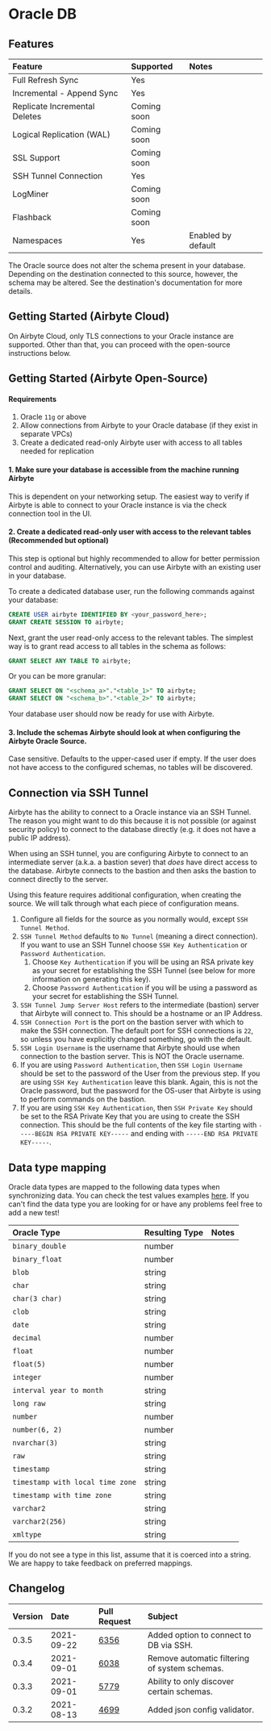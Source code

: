# Oracle DB

## Features

| Feature | Supported | Notes |
| :--- | :--- | :--- |
| Full Refresh Sync | Yes |  |
| Incremental - Append Sync | Yes |  |
| Replicate Incremental Deletes | Coming soon |  |
| Logical Replication \(WAL\) | Coming soon |  |
| SSL Support | Coming soon |  |
| SSH Tunnel Connection | Yes |  |
| LogMiner | Coming soon |  |
| Flashback | Coming soon |  |
| Namespaces | Yes | Enabled by default |

The Oracle source does not alter the schema present in your database. Depending on the destination connected to this source, however, the schema may be altered. See the destination's documentation for more details.

## Getting Started (Airbyte Cloud)
On Airbyte Cloud, only TLS connections to your Oracle instance are supported. Other than that, you can proceed with the open-source instructions below.

## Getting Started (Airbyte Open-Source)

#### Requirements

1. Oracle `11g` or above
2. Allow connections from Airbyte to your Oracle database \(if they exist in separate VPCs\)
3. Create a dedicated read-only Airbyte user with access to all tables needed for replication

#### 1. Make sure your database is accessible from the machine running Airbyte

This is dependent on your networking setup. The easiest way to verify if Airbyte is able to connect to your Oracle instance is via the check connection tool in the UI.

#### 2. Create a dedicated read-only user with access to the relevant tables \(Recommended but optional\)

This step is optional but highly recommended to allow for better permission control and auditing. Alternatively, you can use Airbyte with an existing user in your database.

To create a dedicated database user, run the following commands against your database:

```sql
CREATE USER airbyte IDENTIFIED BY <your_password_here>;
GRANT CREATE SESSION TO airbyte;
```

Next, grant the user read-only access to the relevant tables. The simplest way is to grant read access to all tables in the schema as follows:

```sql
GRANT SELECT ANY TABLE TO airbyte;
```

Or you can be more granular:

```sql
GRANT SELECT ON "<schema_a>"."<table_1>" TO airbyte;
GRANT SELECT ON "<schema_b>"."<table_2>" TO airbyte;
```

Your database user should now be ready for use with Airbyte.

#### 3. Include the schemas Airbyte should look at when configuring the Airbyte Oracle Source.

Case sensitive. Defaults to the upper-cased user if empty. If the user does not have access to the configured schemas, no tables will be discovered.

## Connection via SSH Tunnel

Airbyte has the ability to connect to a Oracle instance via an SSH Tunnel. The reason you might want to do this because it is not possible (or against security policy) to connect to the database directly (e.g. it does not have a public IP address).

When using an SSH tunnel, you are configuring Airbyte to connect to an intermediate server (a.k.a. a bastion sever) that _does_ have direct access to the database. Airbyte connects to the bastion and then asks the bastion to connect directly to the server.

Using this feature requires additional configuration, when creating the source. We will talk through what each piece of configuration means.
1. Configure all fields for the source as you normally would, except `SSH Tunnel Method`.
2. `SSH Tunnel Method` defaults to `No Tunnel` (meaning a direct connection). If you want to use an SSH Tunnel choose `SSH Key Authentication` or `Password Authentication`.
   1. Choose `Key Authentication` if you will be using an RSA private key as your secret for establishing the SSH Tunnel (see below for more information on generating this key).
   2. Choose `Password Authentication` if you will be using a password as your secret for establishing the SSH Tunnel.
3. `SSH Tunnel Jump Server Host` refers to the intermediate (bastion) server that Airbyte will connect to. This should be a hostname or an IP Address.
4. `SSH Connection Port` is the port on the bastion server with which to make the SSH connection. The default port for SSH connections is `22`, so unless you have explicitly changed something, go with the default.
5. `SSH Login Username` is the username that Airbyte should use when connection to the bastion server. This is NOT the Oracle username.
6. If you are using `Password Authentication`, then `SSH Login Username` should be set to the password of the User from the previous step. If you are using `SSH Key Authentication` leave this blank. Again, this is not the Oracle password, but the password for the OS-user that Airbyte is using to perform commands on the bastion.
7. If you are using `SSH Key Authentication`, then `SSH Private Key` should be set to the RSA Private Key that you are using to create the SSH connection. This should be the full contents of the key file starting with `-----BEGIN RSA PRIVATE KEY-----` and ending with `-----END RSA PRIVATE KEY-----`.

## Data type mapping

Oracle data types are mapped to the following data types when synchronizing data.
You can check the test values examples [here](https://github.com/airbytehq/airbyte/blob/master/airbyte-integrations/connectors/source-oracle/src/test-integration/java/io/airbyte/integrations/source/oracle/OracleSourceComprehensiveTest.java).
If you can't find the data type you are looking for or have any problems feel free to add a new test!

| Oracle Type | Resulting Type | Notes |
| :--- | :--- | :--- |
| `binary_double` | number |  |
| `binary_float` | number |  |
| `blob` | string |  |
| `char` | string |  |
| `char(3 char)` | string |  |
| `clob` | string |  |
| `date` | string |  |
| `decimal` | number |  |
| `float` | number |  |
| `float(5)` | number |  |
| `integer` | number |  |
| `interval year to month` | string |  |
| `long raw` | string |  |
| `number` | number |  |
| `number(6, 2)` | number |  |
| `nvarchar(3)` | string |  |
| `raw` | string |  |
| `timestamp` | string |  |
| `timestamp with local time zone` | string |  |
| `timestamp with time zone` | string |  |
| `varchar2` | string |  |
| `varchar2(256)` | string |  |
| `xmltype` | string |  |

If you do not see a type in this list, assume that it is coerced into a string. We are happy to take feedback on preferred mappings.

## Changelog

| Version | Date       | Pull Request | Subject |
| :------ | :--------  | :-----       | :------ |
| 0.3.5   | 2021-09-22 | [6356](https://github.com/airbytehq/airbyte/pull/6356) | Added option to connect to DB via SSH. |
| 0.3.4   | 2021-09-01 | [6038](https://github.com/airbytehq/airbyte/pull/6038) | Remove automatic filtering of system schemas. |
| 0.3.3   | 2021-09-01 | [5779](https://github.com/airbytehq/airbyte/pull/5779) | Ability to only discover certain schemas. |
| 0.3.2   | 2021-08-13 | [4699](https://github.com/airbytehq/airbyte/pull/4699) | Added json config validator. |
